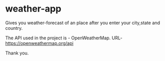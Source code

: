 # weather-app

Gives you weather-forecast of an place after you enter your city,state and country.

The API used in the project is - OpenWeatherMap.
URL- https://openweathermap.org/api

Thank you.
